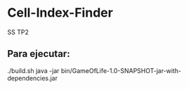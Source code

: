 # Cell-Index-Finder
SS TP2

## Para ejecutar:
./build.sh
java -jar bin/GameOfLife-1.0-SNAPSHOT-jar-with-dependencies.jar